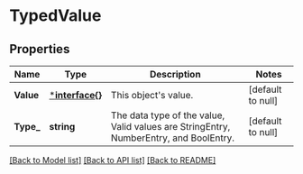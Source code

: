# TypedValue

## Properties
Name | Type | Description | Notes
------------ | ------------- | ------------- | -------------
**Value** | [***interface{}**](interface{}.md) | This object&#39;s value. | [default to null]
**Type_** | **string** | The data type of the value, Valid values are StringEntry, NumberEntry, and BoolEntry. | [default to null]

[[Back to Model list]](../README.md#documentation-for-models) [[Back to API list]](../README.md#documentation-for-api-endpoints) [[Back to README]](../README.md)


